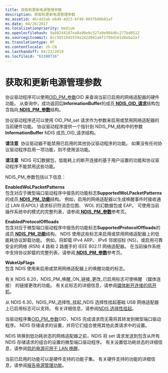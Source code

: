 ```yaml
---
title: 获取和更新电源管理参数
description: 获取和更新电源管理参数
ms.assetid: 46c4d2ab-e6d9-4d23-bf40-0037b80b01af
ms.date: 04/20/2017
ms.localizationpriority: medium
ms.openlocfilehash: 9a80244107ea0a90e0c527a9e004d6c277bd0512
ms.sourcegitcommit: 0cc5051945559a242d941a6f2799d161d8eba2a7
ms.translationtype: MT
ms.contentlocale: zh-CN
ms.lasthandoff: 04/23/2019
ms.locfileid: "63380716"
---
```

# <a name="obtaining-and-updating-power-management-parameters"></a>获取和更新电源管理参数





协议驱动程序可以使用[OID\_PM\_参数](https://msdn.microsoft.com/library/windows/hardware/ff569768)OID 来查询当前已启用的网络适配器的硬件功能。 从查询中，成功返回后**InformationBuffer**的成员[ **NDIS\_OID\_请求**](https://msdn.microsoft.com/library/windows/hardware/ff566710)结构包含指向[ **NDIS\_PM\_参数**](https://msdn.microsoft.com/library/windows/hardware/ff566759)结构。

协议驱动程序还可以使用 OID\_PM\_set 请求作为参数来启用或禁用网络适配器的当前硬件功能。 协议驱动程序提供一个指针到 NDIS\_PM\_结构中的参数**InformationBuffer** NDIS 成员\_OID\_请求结构。

**请注意**  协议驱动器不能禁用已启用的其他协议驱动程序的功能。 如果没有任何协议驱动程序启用一项功能，则不使用该功能。

 

**请注意**  NDIS 可幻数据包，低能耗上的断开连接的基于用户设置的功能和协议驱动程序不能禁用这些功能。

 

NDIS\_PM\_参数包括以下信息：

<a href="" id="enabledwolpacketpatterns"></a>**EnabledWoLPacketPatterns**  
包含对应于微型端口驱动程序中报告的功能标志**SupportedWoLPacketPatterns**的成员[ **NDIS\_PM\_功能**](https://msdn.microsoft.com/library/windows/hardware/ff566748)结构。 例如，启用的网络适配器以生成唤醒事件时接收通过 LAN (EAPOL) 请求标识符消息位图、 WOL 的幻数据包或 EAP。 可使用当前操作系统中的模式的完整列表，请参阅[ **NDIS\_PM\_参数**](https://msdn.microsoft.com/library/windows/hardware/ff566759)参考页。

<a href="" id="enabledprotocoloffloads"></a>**EnabledProtocolOffloads**  
包含对应于微型端口驱动程序中报告的功能标志**SupportedProtocolOffloads**的成员[ **NDIS\_PM\_功能**](https://msdn.microsoft.com/library/windows/hardware/ff566748)结构。 NDIS 使用这些标志来启用或禁用网络适配器上的低能耗协议卸载功能。 例如，将卸载 IPv4 ARP、 IPv6 邻居招标 (NS)，或启用可靠安全的网络 (RSN) 4 路和 2 路握手的 IEEE 802.11 网络适配器。 在当前操作系统中支持协议卸载的完整列表，请参阅[ **NDIS\_PM\_参数**](https://msdn.microsoft.com/library/windows/hardware/ff566759)参考页。

<a href="" id="wakeupflags"></a>**WakeUpFlags**  
包含 NDIS 使用来启用或禁用网络适配器上的唤醒功能的标志。

有关 NDIS 6.20，NDIS\_PM\_唤醒\_ON\_链接\_更改\_已启用标志可使唤醒 （媒体连接） 的链接更改的功能。 有关此标志的详细信息，请参阅[媒体断开连接的低开机](low-power-on-media-disconnect.md)。

从 NDIS 6.30，NDIS\_PM\_选择性\_挂起\_NDIS 选择性挂起基础 USB 网络适配器上已启用标志可以支持。 有关详细信息，请参阅[NDIS 选择性挂起](ndis-selective-suspend.md)。

当驱动程序集[OID\_PM\_参数](https://msdn.microsoft.com/library/windows/hardware/ff569768)OID，NDIS 完成请求而无需将其转发到微型端口驱动程序。 NDIS 存储请求的设置，并将它们组合使用其他此类请求中的设置。

NDIS 转换到低功耗状态的网络适配器之前，NDIS 将 set 请求发送到包含从所有 NDIS 存储请求的组合的设置的微型端口驱动程序。 有关设置低功耗状态的详细信息，请参阅[低的电源可用于 LAN 唤醒](low-power-for-wake-on-lan.md)。

当前已启用的功能可以是硬件支持的功能子集。 有关硬件支持的功能的详细信息，请参阅[报告电源管理功能](reporting-power-management-capabilities.md)。

 

 





